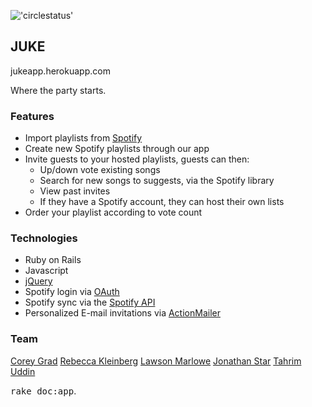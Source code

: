 !['circlestatus'](https://circleci.com/gh/nyc-purple-martins-2015/JUKE.svg?style=shield&circle-token=:circle-token)

<h2>JUKE</h2>

jukeapp.herokuapp.com

Where the party starts.

<h3>Features</h3>

  * Import playlists from [Spotify](https://www.spotify.com/us/)
  * Create new Spotify playlists through our app
  * Invite guests to your hosted playlists, guests can then:
    - Up/down vote existing songs
    - Search for new songs to suggests, via the Spotify library
    - View past invites
    - If they have a Spotify account, they can host their own lists
  * Order your playlist according to vote count


<h3>Technologies</h3>

  * Ruby on Rails
  * Javascript
  * [jQuery](https://jquery.com/)
  * Spotify login via [OAuth](https://github.com/icoretech/omniauth-spotify)
  * Spotify sync via the [Spotify API](https://developer.spotify.com/web-api/)
  * Personalized E-mail invitations via [ActionMailer](http://api.rubyonrails.org/classes/ActionMailer/Base.html)

<h3>Team</h3>

[Corey Grad](https://www.linkedin.com/in/corey-grad-02b66825)
[Rebecca Kleinberg](https://www.linkedin.com/in/rebeccakleinberg)
[Lawson Marlowe](https://www.linkedin.com/in/lawson-e-marlowe-1940397)
[Jonathan Star](https://www.linkedin.com/in/jon-star-3b4a07a0
)
[Tahrim Uddin](https://www.linkedin.com/in/utahrim)


<tt>rake doc:app</tt>.
